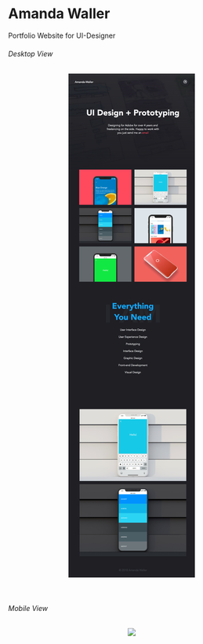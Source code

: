 # Amanda Waller
Portfolio Website for UI-Designer


###### Desktop View
<p align="center">
<img src="images/Desktop Preview.png" width="auto" height="auto">
</p>

<br>

###### Mobile View
<p align="center">
<img src="images/Mobile Preview.png" width="414px" height="auto"></p>

